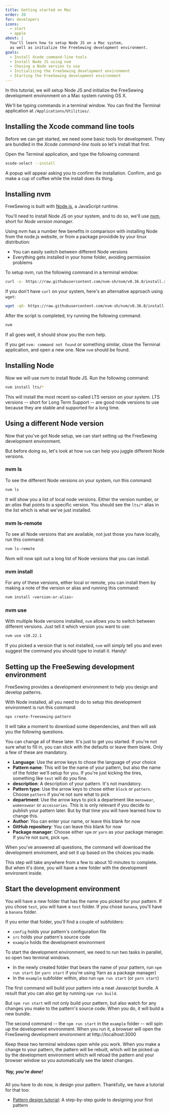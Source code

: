```yaml
---
title: Getting started on Mac
order: 20
for: developers
icons: 
  - start
  - apple
about: |
  You'll learn how to setup Node JS on a Mac system, 
  as well as initialize the FreeSewing development environment.
goals:
  - Install Xcode command-line tools
  - Install Node JS using nvm
  - Chosing a Node version to use
  - Initializing the FreeSewing development environment
  - Starting the FreeSewing development environment
---
```


In this tutorial, we will setup Node JS and initialize the FreeSewing 
development environment on a Mac system running OS X.

We'll be typing commands in a terminal window. You can find the Terminal
application at `/Applications/Utilities/`.

## Installing the Xcode command line tools

Before we can get started, we need some basic tools for development.
They are bundled in the _Xcode command-line tools_ so let's install
that first.

Open the Terminal application, and type the following command:

```bash
xcode-select --install
```

A popup will appear asking you to confirm the installation.
Confirm, and go make a cup of coffee while the install does its thing.

## Installing nvm

FreeSewing is built with [Node.js](https://nodejs.org/), a JavaScript runtime.

You'll need to install Node JS on your system, and to do so, we'll 
use [nvm](https://github.com/nvm-sh/nvm), short for _Node version manager_.

Using nvm has a number few benefits in comparison with installing Node from
the node.js website, or from a package providide by your linux distribution:

 - You can easily switch between different Node versions
 - Everything gets installed in your home folder, avoiding permission problems

To setup nvm, run the following command in a terminal window:

```bash
curl -o- https://raw.githubusercontent.com/nvm-sh/nvm/v0.36.0/install.sh | bash
```

If you don't have `curl` on your system, here's an alternative approach using `wget`:

```bash
wget -qO- https://raw.githubusercontent.com/nvm-sh/nvm/v0.36.0/install.sh | bash
```

After the script is completed, try running the following command:

```bash
nvm
```

If all goes well, it should show you the nvm help. 

<Tip>

If you get `nvm: command not found` or something similar, close the Terminal
application, and open a new one. Now `nvm` should be found.

</Tip>

## Installing Node

Now we will use nvm to install Node JS. Run the following command:

```bash
nvm install lts/*
```

This will install the most recent so-called LTS version on your system.
LTS versions -- short for Long Term Support -- are good node versions
to use because they are stable and supported for a long time.

## Using a different Node version

Now that you've got Node setup, we can start setting up the FreeSewing
development environment.

But before doing so, let's look at how `nvm` can help you juggle different
Node versions.

### nvm ls

To see the different Node versions on your system, run this command:

```bash
nvm ls
```

It will show you a list of local node versions. 
Either the version number, or an _alias_ that points to a specific version.
You should see the `lts/*` alias in the list which is what we've just installed.

### nvm ls-remote

To see all Node versions that are available, not just those you have locally,
run this command:

```bash
nvm ls-remote
```

Nvm will now spit out a long list of Node versions that you can install.

### nvm install

For any of these versions, either local or remote, you can install them
by making a note of the version or alias and running this command:

```bash
nvm install <version-or-alias>
```

### nvm use

With multiple Node versions installed, `nvm` allows you to switch between different
versions. Just tell it which version you want to use:

```bash
nvm use v10.22.1
```

If you picked a version that is not installed, `nvm` will simply tell you
and even suggest the command you should type to install it. Handy!

## Setting up the FreeSewing development environment

FreeSewing provides a development environment to help you design and develop patterns.

With Node installed, all you need to do to setup this development environment is run this command:

```bash
npx create-freesewing-pattern
```

It will take a moment to download some dependencies, and then will ask you the following questions.

You can change all of these later. It's just to get you started.
If you're not sure what to fill in, you can stick with the defaults or leave them blank.
Only a few of these are mandatory.

 - **Language**: Use the arrow keys to chose the language of your choice
 - **Pattern name**: This will be the name of your pattern, but also the name of the folder we'll setup for you. If you're just kicking the tires, something like `test` will do you fine.                      
 - **description**: A description of your pattern. It's not mandatory.
 - **Pattern type**: Use the arrow keys to chose either `block` or `pattern`. Choose `pattern` if you're not sure what to pick                   
 - **department**: Use the arrow keys to pick a department like `menswear`, `womenswear` or `accessories`. This is is only relevant if you decide to publish your pattern later. But by that time you will have learned how to change this.
 - **Author**: You can enter your name, or leave this blank for now
 - **GitHub repository**: You can leave this blank for now
 - **Package manager**: Choose either `npm` or `yarn` as your package manager. If you're not sure, pick `npm`.                    


When you've answered all questions, the command will download the development enviroment,
and set it up based on the choices you made.

This step will take anywhere from a few to about 10 minutes to complete.
But when it's done, you will have a new folder with the development environent inside.

## Start the development environment

You will have a new folder that has the name you picked for your pattern.
If you chose `test`, you will have a `test` folder. If you chose `banana`, you'll have a `banana` folder.

If you enter that folder, you'll find a couple of subfolders:

 - `config` holds your pattern's configuration file
 - `src` holds your pattern's source code
 - `example` holds the development environment

To start the development environment, we need to run two tasks in parallel, so open two terminal windows.

 - In the newly created folder that bears the name of your pattern, run `npm run start` (or `yarn start` if you're using Yarn as a package manager)
 - In the `example` subfolder within, also run `npm run start` (or `yarn start`)

The first command will build your pattern into a neat Javascript bundle. 
A result that you can also get by running `npm run build`.

But `npm run start` will not only build your pattern, but also watch for any changes you make to
the pattern's source code. When you do, it will build a new bundle. 


The second command -- the `npm run start` in the `example` folder -- will spin up the development 
environment. When you run it, a browser will open the FreeSewing development environment at
http://localhost:3000 

Keep these two terminal windows open while you work.
When you make a change to your pattern, the pattern will be rebuilt, which will be picked up by
the development environment which will reload the pattern and your browser window so you automatically see the latest changes.

<Note>

##### Yay, you're done!

All you have to do now, is design your pattern.
Thankfully, we have a tutorial for that too:

 - [Pattern design tutorial](/tutorials/pattern-design/): A step-by-step guide to designing your first pattern

</Note>

